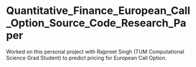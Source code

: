 # Quantitative_Finance_European_Call_Option_Source_Code_Research_Paper

Worked on this personal project with Rajpreet Singh (TUM Computational Science Grad Student) to predict pricing for European Call Option.
